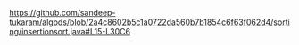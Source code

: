 https://github.com/sandeep-tukaram/algods/blob/2a4c8602b5c1a0722da560b7b1854c6f63f062d4/sorting/insertionsort.java#L15-L30C6